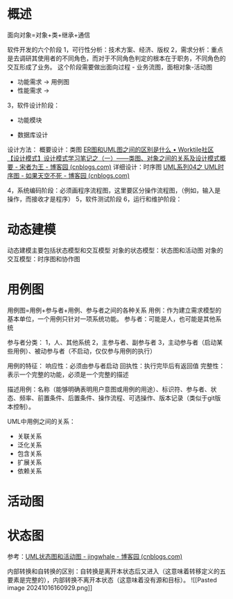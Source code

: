 # 概述
面向对象=对象+类+继承+通信



软件开发的六个阶段
1，可行性分析：技术方案、经济、版权
2，需求分析：重点是去调研其使用者的不同角色，而对于不同角色判定的根本在于职务，不同角色的交互形成了业务。
这个阶段需要做出面向过程 - 业务流图，面相对象-活动图

- 功能需求 -> 用例图
- 性能需求 -> 


3，软件设计阶段：
- 功能模块  

- 数据库设计

设计方法：
概要设计：类图
[ER图和UML图之间的区别是什么 • Worktile社区](https://worktile.com/kb/ask/39184.html)
[【设计模式】设计模式学习笔记之（一）——类图、对象之间的关系及设计模式概要 - 宋者为王 - 博客园 (cnblogs.com)](https://www.cnblogs.com/andy-songwei/p/15136184.html)
详细设计：时序图
[UML系列04之 UML时序图 - 如果天空不死 - 博客园 (cnblogs.com)](https://www.cnblogs.com/skywang12345/p/3523355.html)


4，系统编码阶段：必须画程序流程图，这里要区分操作流程图，（例如，输入是操作，而接收才是程序）
5，软件测试阶段
6，运行和维护阶段：




# 动态建模
动态建模主要包括状态模型和交互模型
对象的状态模型：状态图和活动图
对象的交互模型：时序图和协作图


# 用例图

用例图=用例+参与者+用例、参与者之间的各种关系
用例：作为建立需求模型的基本单位，一个用例只针对一项系统功能。
参与者：可能是人，也可能是其他系统

参与者分类：
1，人、其他系统
2，主参与者、副参与者
3，主动参与者（启动某些用例）、被动参与者（不启动，仅仅参与用例的执行）


用例的特征：
响应性：必须由参与者启动
回执性：执行完毕后有返回值
完整性：表示一个完整的功能，必须是一个完整的描述



描述用例：名称（能够明确表明用户意图或用例的用途）、标识符、参与者、状态、频率、前置条件、后置条件、操作流程、可选操作、版本记录（类似于git版本控制）。



UML中用例之间的关系：
- 关联关系
- 泛化关系
- 包含关系
- 扩展关系
- 依赖关系



# 活动图
# 状态图
参考：[UML状态图和活动图 - jingwhale - 博客园 (cnblogs.com)](https://www.cnblogs.com/jingwhale/p/4230235.html)

内部转换和自转换的区别：自转换是离开本状态后又进入（这意味着转移定义的五要素是完整的），内部转换不离开本状态（这意味着没有源和目标）。
![[Pasted image 20241016160929.png]]





